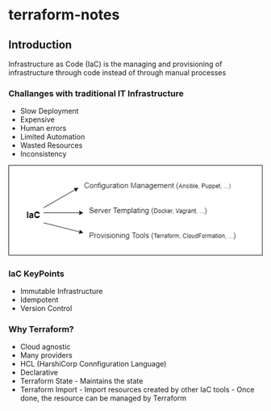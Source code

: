# terraform-notes
## Introduction
Infrastructure as Code (IaC) is the managing and provisioning of infrastructure through code instead of through manual processes
### Challanges with traditional IT Infrastructure
- Slow Deployment
- Expensive
- Human errors
- Limited Automation
- Wasted Resources
- Inconsistency

![Types of IaC](iac.png?raw=true "IaC")
### IaC KeyPoints
- Immutable Infrastructure
- Idempotent
- Version Control

### Why Terraform? 
- Cloud agnostic
- Many providers
- HCL (HarshiCorp Connfiguration Language)
- Declarative
- Terraform State - Maintains the state
- Terraform Import - Import resources created by other IaC tools - Once done, the resource can be managed by Terraform

